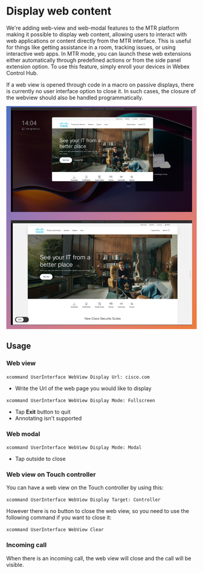 # Display web content 

We're adding web-view and web-modal features to the MTR platform making it possible to display web content, allowing users to interact with web applications or content directly from the MTR interface.
This is useful for things like getting assistance in a room, tracking issues, or using interactive web apps. In MTR mode, you can launch these web extensions either automatically through predefined actions or from the side panel extension option. To use this feature, simply enroll your devices in Webex Control Hub.

If a web view is opened through code in a macro on passive displays, there is currently no user interface option to close it. In such cases, the closure of the webview should also be handled programmatically.

<img src="/doc/images/MTR/WebView.png" width="600"/>

## Usage
### Web view

`xcommand UserInterface WebView Display Url: cisco.com`

*  Write the Url of the web page you would like to display

`xcommand UserInterface WebView Display Mode: Fullscreen`

*    Tap **Exit** button to quit
*    Annotating isn't supported

### Web modal

`xcommand UserInterface WebView Display Mode: Modal`

*  Tap outside to close

### Web view on Touch controller

You can have a web view on the Touch controller by using this: 

`xcommand UserInterface WebView Display Target: Controller`

However there is no button to close the web view, so you need to use the following command if you want to close it: 

`xcommand UserInterface WebView Clear`

### Incoming call

When there is an incoming call, the web view will close and the call will be visible.
